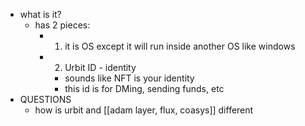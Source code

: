   * what is it?
    * has 2 pieces:
      * 1) it is OS except it will run inside another OS like windows
      * 2) Urbit ID - identity
        * sounds like NFT is your identity
        * this id is for DMing, sending funds, etc
  * QUESTIONS
    * how is urbit and [[adam layer, flux, coasys]] different